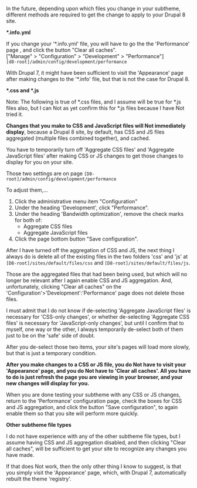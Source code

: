 In the future, depending upon which files you change in your subtheme, different methods are required to get the change to apply to your Drupal 8 site.

**\*.info.yml**

If you change your '\*.info.yml' file, you will have to go the the 'Performance' page , and click the button "Clear all caches".  
 \["Manage" > "Configuration" > "Development" > "Performance"\]  
`[d8-root]/admin/config/development/performance`

With Drupal 7, it might have been sufficient to visit the 'Appearance' page after making changes to the '\*.info' file, but that is not the case for Drupal 8.

**\*.css and \*.js**

Note: The following is true of \*.css files, and I assume will be true for \*.js files also, but I can Not as yet confirm this for \*.js files because I have Not tried it.

**Changes that you make to CSS and JavaScript files will Not immediately display**, because a Drupal 8 site, by default, has CSS and JS files aggregated (multiple files combined together), and cached.

You have to temporarily turn off 'Aggregate CSS files' and 'Aggregate JavaScript files' after making CSS or JS changes to get those changes to display for you on your site.

Those two settings are on page `[D8-root]/admin/config/development/performance`

To adjust them,...

1. Click the administrative menu item "Configuration"
2. Under the heading 'Development', click "Performance".
3. Under the heading 'Bandwidth optimization', remove the check marks for both of:  
   * Aggregate CSS files  
   * Aggregate JavaScript files
4. Click the page bottom button "Save configuration".

After I have turned off the aggregation of CSS and JS, the next thing I always do is delete all of the existing files in the two folders 'css' and 'js' at `[D8-root]/sites/default/files/css` and `[D8-root]/sites/default/files/js`.

Those are the aggregated files that had been being used, but which will no longer be relevant after I again enable CSS and JS aggregation. And, unfortunately, clicking "Clear all caches" on the 'Configuration'>'Development':'Performance' page does not delete those files.

I must admit that I do not know if de-selecting 'Aggregate JavaScript files' is necessary for 'CSS-only changes', or whether de-selecting 'Aggregate CSS files' is necessary for 'JavaScript-only changes', but until I confirm that to myself, one way or the other, I always temporarily de-select both of them just to be on the 'safe' side of doubt.

After you de-select those two items, your site's pages will load more slowly, but that is just a temporary condition.

**After you make changes to a CSS or JS file, you do Not have to visit your 'Appearance' page, and you do Not have to 'Clear all caches'. All you have to do is just refresh the page you are viewing in your browser, and your new changes will display for you.**

When you are done testing your subtheme with any CSS or JS changes, return to the 'Performance' configuration page, check the boxes for CSS and JS aggregation, and click the button "Save configuration", to again enable them so that you site will perform more quickly.

**Other subtheme file types**

I do not have experience with any of the other subtheme file types, but I assume having CSS and JS aggregation disabled, and then clicking "Clear all caches", will be sufficient to get your site to recognize any changes you have made.

If that does Not work, then the only other thing I know to suggest, is that you simply visit the 'Appearance' page, which, with Drupal 7, automatically rebuilt the theme 'registry'.